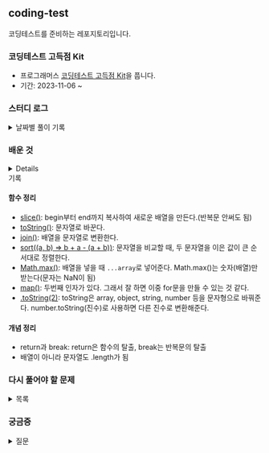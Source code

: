 ## coding-test

코딩테스트를 준비하는 레포지토리입니다.

### 코딩테스트 고득점 Kit

- 프로그래머스 <a href='https://school.programmers.co.kr/learn/challenges?tab=algorithm_practice_kit'>코딩테스트 고득점 Kit</a>을 풉니다.
- 기간: 2023-11-06 ~

### 스터디 로그

<details>
<summary>날짜별 풀이 기록</summary>
<div markdown="1">

- 2023-11-06: 정렬 3문제
- 2023-11-07: 해시 2문제
- 2023-11-12: 해시 1문제, 완전탐색 1문제
- 2023-11-16: 연습문제 1문제
- 2023-11-19: 연습문제 1문제
- 2023-11-21: 스택큐 1문제
- 2023-11-22: 21일에 푼 문제 복습
- 2023-11-23: 연습문제 1문제
- 2023-11-28: 연습문제 1문제
- 2023-11-29: 연습문제 1문제
- 2023-12-04: 완전탐색 1문제

</div>
</details>

### 배운 것

<details></details>
<summary>기록</summary>
<div markdown="1">

#### 함수 정리

- <a href='https://developer.mozilla.org/ko/docs/Web/JavaScript/Reference/Global_Objects/Array/slice'>slice()</a>: begin부터 end까지 복사하여 새로운 배열을 만든다.(반복문 안써도 됨)
- <a href='https://developer.mozilla.org/ko/docs/Web/JavaScript/Reference/Global_Objects/Object/toString'>toString()</a>: 문자열로 바꾼다.
- <a href='https://developer.mozilla.org/ko/docs/Web/JavaScript/Reference/Global_Objects/Array/join'>join()</a>: 배열을 문자열로 변환한다.
- <a href='https://developer.mozilla.org/ko/docs/Web/JavaScript/Reference/Global_Objects/Array/sort'>sort((a, b) => b + a - (a + b))</a>: 문자열을 비교할 때, 두 문자열을 이은 값이 큰 순서대로 정렬한다.
- <a href='https://developer.mozilla.org/ko/docs/Web/JavaScript/Reference/Global_Objects/Math/max'>Math.max()</a>: 배열을 넣을 때 `...array`로 넣어준다. Math.max()는 숫자(배열)만 받는다(문자는 NaN이 됨)
- <a href='https://developer.mozilla.org/ko/docs/Web/JavaScript/Reference/Global_Objects/Array/map'>map()</a>: 두번째 인자가 있다. 그래서 잘 하면 이중 for문을 만들 수 있는 것 같다.
- <a href='https://developer.mozilla.org/ko/docs/Web/JavaScript/Reference/Global_Objects/Number/toString'>.toString(2)</a>: toString은 array, object, string, number 등을 문자형으로 바꿔준다. number.toString(진수)로 사용하면 다른 진수로 변환해준다.

#### 개념 정리

- return과 break: return은 함수의 탈출, break는 반복문의 탈출
- 배열이 아니라 문자열도 .length가 됨

</div>
</details>

### 다시 풀어야 할 문제

<details>
<summary>목록</summary>
<div markdown="1">

- [ ] [정렬] H-Index
- [ ] [해시] 의상
- [ ] [완전탐색] 최소 직사각형
- [x] [스택큐] 기능 개발
- [ ] [연습문제] 숫자의 표현
- [ ] [연습문제] N개의 최소공배수

</div>
</details>

### 궁금증

<details>
<summary>질문</summary>
<div markdown="1">

- [ ] new Map()을 많이 사용하는 것 같은데 그냥 map을 생성하는 것과 차이가 있나?
- [ ] set은 new Set()으로만 사용 가능한 줄 알았는데 new Map().set으로도 사용 가능한가? 어떤 차이지?

</div>
</details>
